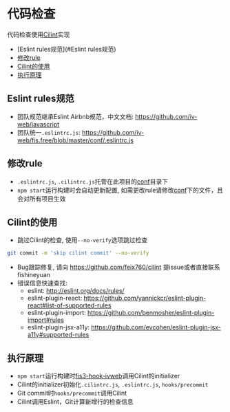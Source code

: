 
# 代码检查

代码检查使用[Cilint](https://github.com/feix760/cilint)实现

- [Eslint rules规范](#Eslint rules规范)
- [修改rule](#修改rule)
- [Cilint的使用](#Cilint的使用)
- [执行原理](#执行原理)

## Eslint rules规范

- 团队规范继承Eslint Airbnb规范，中文文档: https://github.com/iv-web/javascript
- 团队统一`.eslintrc.js`: https://github.com/iv-web/fis.free/blob/master/conf/.eslintrc.js

## 修改rule

- `.eslintrc.js`, `.cilintrc.js`托管在此项目的[conf](https://github.com/iv-web/fis.free/tree/master/conf)目录下
- `npm start`运行构建时会自动更新配置, 如需更改rule请修改[conf](https://github.com/iv-web/fis.free/tree/master/conf)下的文件，且会对所有项目生效

## Cilint的使用

- 跳过Cilint的检查, 使用`--no-verify`选项跳过检查
```sh
git commit -m 'skip cilint commit' --no-verify
```
- Bug跟踪修复, 请向 https://github.com/feix760/cilint 提issue或者直接联系fishineyuan
- 错误信息快速查找: 
    - eslint: http://eslint.org/docs/rules/
    - eslint-plugin-react: https://github.com/yannickcr/eslint-plugin-react#list-of-supported-rules
    - eslint-plugin-import: https://github.com/benmosher/eslint-plugin-import#rules
    - eslint-plugin-jsx-a11y: https://github.com/evcohen/eslint-plugin-jsx-a11y#supported-rules

## 执行原理

- `npm start`运行构建时[fis3-hook-ivweb](https://github.com/iv-web/fis3-hook-ivweb)调用Cilint的initializer
- Cilint的initializer初始化`.cilintrc.js`, `.eslintrc.js`, `hooks/precommit`
- Git commit时`hooks/precommit`调用Cilint
- Cilint调用Eslint，Git计算新增行的检查信息

